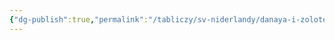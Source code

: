 ```yaml
---
{"dg-publish":true,"permalink":"/tabliczy/sv-niderlandy/danaya-i-zolotoj-dozhd/","dgPassFrontmatter":true}
---
```



